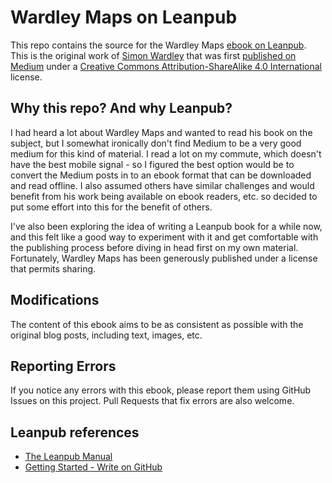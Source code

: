 # Wardley Maps on Leanpub

This repo contains the source for the Wardley Maps [ebook on Leanpub](#). This is the original work of [Simon Wardley](https://medium.com/@swardley) that was first [published on Medium](https://medium.com/wardleymaps) under a [Creative Commons Attribution-ShareAlike 4.0 International](https://creativecommons.org/licenses/by-sa/4.0/) license.

## Why this repo? And why Leanpub?

I had heard a lot about Wardley Maps and wanted to read his book on the subject, but I somewhat ironically don't find Medium to be a very good medium for this kind of material. I read a lot on my commute, which doesn't have the best mobile signal - so I figured the best option would be to convert the Medium posts in to an ebook format that can be downloaded and read offline. I also assumed others have similar challenges and would benefit from his work being available on ebook readers, etc. so decided to put some effort into this for the benefit of others.

I've also been exploring the idea of writing a Leanpub book for a while now, and this felt like a good way to experiment with it and get comfortable with the publishing process before diving in head first on my own material. Fortunately, Wardley Maps has been generously published under a license that permits sharing.

## Modifications

The content of this ebook aims to be as consistent as possible with the original blog posts, including text, images, etc.

## Reporting Errors

If you notice any errors with this ebook, please report them using GitHub Issues on this project. Pull Requests that fix errors are also welcome.

## Leanpub references

* [The Leanpub Manual](https://leanpub.com/help/manual)
* [Getting Started - Write on GitHub](https://leanpub.com/help/getting_started_sync_github)
